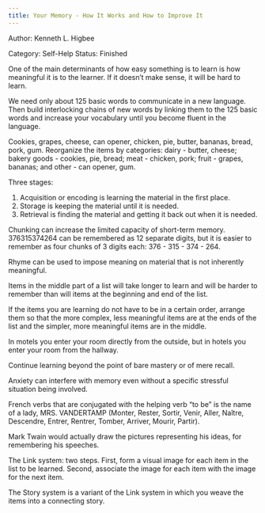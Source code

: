 ```yaml
---
title: Your Memory - How It Works and How to Improve It
---
```

Author: Kenneth L. Higbee

Category: Self-Help
Status: Finished

One of the main determinants of how easy something is to learn is how meaningful it is to the learner. If it doesn’t make sense, it will be hard to learn.

We need only about 125 basic words to communicate in a new language. Then build interlocking chains of new words by linking them to the 125 basic words and increase your vocabulary until you become fluent in the language.

Cookies, grapes, cheese, can opener, chicken, pie, butter, bananas, bread, pork, gum. Reorganize the items by categories: dairy - butter, cheese; bakery goods - cookies, pie, bread; meat - chicken, pork; fruit - grapes, bananas; and other - can opener, gum.

Three stages:

1. Acquisition or encoding is learning the material in the first place.
2. Storage is keeping the material until it is needed.
3. Retrieval is finding the material and getting it back out when it is needed.

Chunking can increase the limited capacity of short-term memory. 376315374264 can be remembered as 12 separate digits, but it is easier to remember as four chunks of 3 digits each: 376 - 315 - 374 - 264.

Rhyme can be used to impose meaning on material that is not inherently meaningful.

Items in the middle part of a list will take longer to learn and will be harder to remember than will items at the beginning and end of the list.

If the items you are learning do not have to be in a certain order, arrange them so that the more complex, less meaningful items are at the ends of the list and the simpler, more meaningful items are in the middle.

In motels you enter your room directly from the outside, but in hotels you enter your room from the hallway.

Continue learning beyond the point of bare mastery or of mere recall.

Anxiety can interfere with memory even without a specific stressful situation being involved.

French verbs that are conjugated with the helping verb “to be” is the name of a lady, MRS. VANDERTAMP (Monter, Rester, Sortir, Venir, Aller, Naître, Descendre, Entrer, Rentrer, Tomber, Arriver, Mourir, Partir).

Mark Twain would actually draw the pictures representing his ideas, for remembering his speeches.

The Link system: two steps. First, form a visual image for each item in the list to be learned. Second, associate the image for each item with the image for the next item.

The Story system is a variant of the Link system in which you weave the items into a connecting story.

